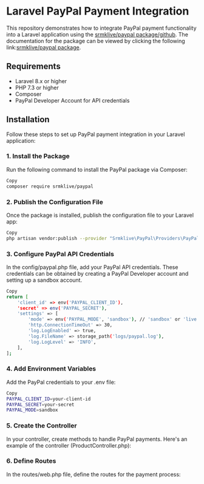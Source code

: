 


# Laravel PayPal Payment Integration

This repository demonstrates how to integrate PayPal payment functionality into a Laravel application using the [srmklive/paypal package/github](https://github.com/srmklive/laravel-paypal).
The documentation for the package can be viewed by clicking the following link:[srmklive/paypal package](https://srmklive.github.io/laravel-paypal/docs.html).

## Requirements

- Laravel 8.x or higher
- PHP 7.3 or higher
- Composer
- PayPal Developer Account for API credentials

## Installation

Follow these steps to set up PayPal payment integration in your Laravel application:

### 1. Install the Package

Run the following command to install the PayPal package via Composer:

```bash
Copy
composer require srmklive/paypal
```
### 2. Publish the Configuration File
Once the package is installed, publish the configuration file to your Laravel app:

```bash
Copy
php artisan vendor:publish --provider "Srmklive\PayPal\Providers\PayPalServiceProvider"
```
### 3. Configure PayPal API Credentials
In the config/paypal.php file, add your PayPal API credentials. These credentials can be obtained by creating a PayPal Developer account and setting up a sandbox account.

```bash
Copy
return [
    'client_id' => env('PAYPAL_CLIENT_ID'),
    'secret' => env('PAYPAL_SECRET'),
    'settings' => [
        'mode' => env('PAYPAL_MODE', 'sandbox'), // 'sandbox' or 'live'
        'http.ConnectionTimeOut' => 30,
        'log.LogEnabled' => true,
        'log.FileName' => storage_path('logs/paypal.log'),
        'log.LogLevel' => 'INFO',
    ],
];
```

### 4. Add Environment Variables
Add the PayPal credentials to your .env file:

```bash
Copy
PAYPAL_CLIENT_ID=your-client-id
PAYPAL_SECRET=your-secret
PAYPAL_MODE=sandbox
```
### 5. Create the Controller
In your controller, create methods to handle PayPal payments. Here's an example of the controller (ProductController.php):

### 6. Define Routes
In the routes/web.php file, define the routes for the payment process:

